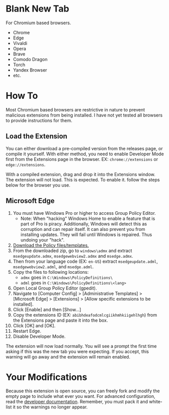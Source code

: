 # Blank New Tab

For Chromium based browsers.

- Chrome
- Edge
- Vivaldi
- Opera
- Brave
- Comodo Dragon
- Torch
- Yandex Browser
- etc.

# How To
Most Chromium based browsers are restrictive in nature to prevent malicious extensions from being installed. I have not yet tested all browsers to provide instructions for them.

## Load the Extension
You can either download a pre-compiled version from the releases page, or compile it yourself. With either method, you need to enable Developer Mode first from the Extensions page in the browser. EX: `chrome://extensions` or `edge://extensions`.

With a compiled extension, drag and drop it into the Extensions window. The extension will not load. This is expected. To enable it. follow the steps below for the browser you use.
<!--
## Google Chrome
https://support.google.com/chrome/a/answer/187202?hl=en#zippy=%2Cwindows
-->
## Microsoft Edge
1. You must have Windows Pro or higher to access Group Policy Editor.
    - Note: When "hacking" Windows Home to enable a feature that is part of Pro is piracy. Additionally, Windows will detect this as corruption and can repair itself. It can also prevent you from installing updates. They will fail until Windows is repaired. Thus undoing your "hack".
2. [Download the Policy files/templates.](https://www.microsoft.com/en-us/edge/business/download)
3. From the downloaded zip, go to `windows\admx` and extract `msedgeupdate.admx`, `msedgewebview2.admx` and `msedge.admx`.
4. Then from your language code (EX: `en-US`) extract `msedgeupdate.adml`, `msedgewebview2.adml`, and `msedge.adml`.
5. Copy the files to following locations:
   - `admx` goes in `C:\Windows\PolicyDefinitions\`
   - `adml` goes in `C:\Windows\PolicyDefinitions\<lang>`
6. Open Local Group Policy Editor (gpedit).
7. Navigate to [Computer Config] > [Administrative Templates] > [Microsoft Edge] > [Extensions] > [Allow specific extensions to be installed].
8. Click [Enable] and then [Show...]
9. Copy the extensions ID (EX: `abibhdeafodcmlcgiikhmhkiigehlhgh`) from the Extensions page and paste it into the box.
10. Click [OK] and [OK].
11. Restart Edge.
12. Disable Developer Mode.

The extension will now load normally. You will see a prompt the first time asking if this was the new tab you were expecting. If you accept, this warning will go away and the extension will remain enabled.

# Your Modifications
Because this extension is open source, you can freely fork and modify the empty page to include what ever you want. For advanced configuration, read the [developer documentation](https://developer.chrome.com/docs/extensions/). Remember, you must pack it and white-list it so the warnings no longer appear.